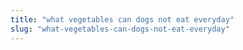 ```yaml
---
title: "what vegetables can dogs not eat everyday"
slug: "what-vegetables-can-dogs-not-eat-everyday"
---
```


